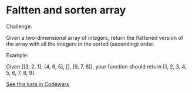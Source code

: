 # Faltten and sorten array 

Challenge:

Given a two-dimensional array of integers, return the flattened version of the array with all the integers in the sorted (ascending) order.

Example:

Given [[3, 2, 1], [4, 6, 5], [], [9, 7, 8]], your function should return [1, 2, 3, 4, 5, 6, 7, 8, 9].

[See this kata in Codewars](https://www.codewars.com/kata/57ee99a16c8df7b02d00045f)